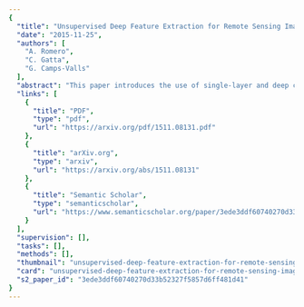 ```yaml
---
{
  "title": "Unsupervised Deep Feature Extraction for Remote Sensing Image Classification",
  "date": "2015-11-25",
  "authors": [
    "A. Romero",
    "C. Gatta",
    "G. Camps-Valls"
  ],
  "abstract": "This paper introduces the use of single-layer and deep convolutional networks for remote sensing data analysis. Direct application to multi- and hyperspectral imagery of supervised (shallow or deep) convolutional networks is very challenging given the high input data dimensionality and the relatively small amount of available labeled data. Therefore, we propose the use of greedy layerwise unsupervised pretraining coupled with a highly efficient algorithm for unsupervised learning of sparse features. The algorithm is rooted on sparse representations and enforces both population and lifetime sparsity of the extracted features, simultaneously. We successfully illustrate the expressive power of the extracted representations in several scenarios: classification of aerial scenes, as well as land-use classification in very high resolution or land-cover classification from multi- and hyperspectral images. The proposed algorithm clearly outperforms standard principal component analysis (PCA) and its kernel counterpart (kPCA), as well as current state-of-the-art algorithms of aerial classification, while being extremely computationally efficient at learning representations of data. Results show that single-layer convolutional networks can extract powerful discriminative features only when the receptive field accounts for neighboring pixels and are preferred when the classification requires high resolution and detailed results. However, deep architectures significantly outperform single-layer variants, capturing increasing levels of abstraction and complexity throughout the feature hierarchy.",
  "links": [
    {
      "title": "PDF",
      "type": "pdf",
      "url": "https://arxiv.org/pdf/1511.08131.pdf"
    },
    {
      "title": "arXiv.org",
      "type": "arxiv",
      "url": "https://arxiv.org/abs/1511.08131"
    },
    {
      "title": "Semantic Scholar",
      "type": "semanticscholar",
      "url": "https://www.semanticscholar.org/paper/3ede3ddf60740270d33b52327f5857d6ff481d41"
    }
  ],
  "supervision": [],
  "tasks": [],
  "methods": [],
  "thumbnail": "unsupervised-deep-feature-extraction-for-remote-sensing-image-classification-thumb.jpg",
  "card": "unsupervised-deep-feature-extraction-for-remote-sensing-image-classification-card.jpg",
  "s2_paper_id": "3ede3ddf60740270d33b52327f5857d6ff481d41"
}
---
```


